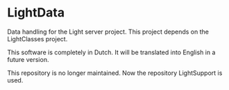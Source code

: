 # LightData

Data handling for the Light server project.
This project depends on the LightClasses project.

This software is completely in Dutch. It will be translated into English in a future version.

This repository is no longer maintained. Now the repository LightSupport is used.
